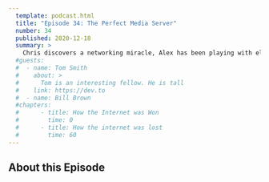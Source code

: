 ```yaml
---
  template: podcast.html
  title: "Episode 34: The Perfect Media Server"
  number: 34
  published: 2020-12-18
  summary: >
    Chris discovers a networking miracle, Alex has been playing with electrics, and we review the Wyze Cam 3.
  #guests:
  #  - name: Tom Smith
  #    about: >
  #      Tom is an interesting fellow. He is tall
  #    link: https://dev.to
  #  - name: Bill Brown
  #chapters:
  #      - title: How the Internet was Won
  #        time: 0
  #      - title: How the internet was lost
  #        time: 60
---
```

## About this Episode
